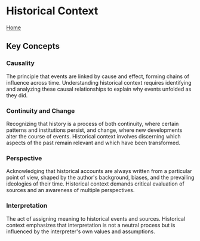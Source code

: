 # Historical Context

[Home](../README.md)

## Key Concepts

### Causality

The principle that events are linked by cause and effect, forming chains of influence across time. Understanding historical context requires identifying and analyzing these causal relationships to explain why events unfolded as they did.

### Continuity and Change

Recognizing that history is a process of both continuity, where certain patterns and institutions persist, and change, where new developments alter the course of events. Historical context involves discerning which aspects of the past remain relevant and which have been transformed.

### Perspective

Acknowledging that historical accounts are always written from a particular point of view, shaped by the author's background, biases, and the prevailing ideologies of their time. Historical context demands critical evaluation of sources and an awareness of multiple perspectives.

### Interpretation

The act of assigning meaning to historical events and sources. Historical context emphasizes that interpretation is not a neutral process but is influenced by the interpreter's own values and assumptions.

